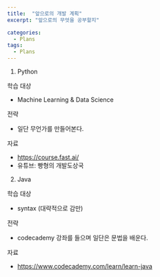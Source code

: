 ```yaml
---
title:  "앞으로의 개발 계획"
excerpt: "앞으로의 무엇을 공부할지"

categories:
  - Plans
tags:
  - Plans
---
```

 
1. Python           

학습 대상
- Machine Learning & Data Science

전략
- 일단 무언가를 만들어본다.

자료
- https://course.fast.ai/
- 유튜브: 빵형의 개발도상국

2. Java            

학습 대상
- syntax (대략적으로 감만)

전략
- codecademy 강좌를 들으며 일단은 문법을 배운다.

자료
- https://www.codecademy.com/learn/learn-java